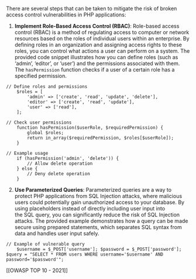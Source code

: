 There are several steps that can be taken to mitigate the risk of broken access control vulnerabilities in PHP applications:

1. **Implement Role-Based Access Control (RBAC)**: Role-based access control (RBAC) is a method of regulating access to computer or network resources based on the roles of individual users within an enterprise. By defining roles in an organization and assigning access rights to these roles, you can control what actions a user can perform on a system. The provided code snippet illustrates how you can define roles (such as ‘admin’, ‘editor’, or ‘user’) and the permissions associated with them. The `hasPermission` function checks if a user of a certain role has a specified permission.
```
// Define roles and permissions
	$roles = [
		'admin' => ['create', 'read', 'update', 'delete'], 
		'editor' => ['create', 'read', 'update'], 
		'user' => ['read'],
	];
	
// Check user permissions
	function hasPermission($userRole, $requiredPermission) { 
		global $roles; 
		return in_array($requiredPermission, $roles[$userRole]); 
	}
	
// Example usage
	if (hasPermission('admin', 'delete')) { 
		// Allow delete operation 
	} else { 
		// Deny delete operation 
	}
```

2. **Use Parameterized Queries**: Parameterized queries are a way to protect PHP applications from SQL Injection attacks, where malicious users could potentially gain unauthorized access to your database. By using placeholders instead of directly including user input into the SQL query, you can significantly reduce the risk of SQL Injection attacks. The provided example demonstrates how a query can be made secure using prepared statements, which separates SQL syntax from data and handles user input safely.
```
// Example of vulnerable query
	$username = $_POST['username']; $password = $_POST['password']; $query = "SELECT * FROM users WHERE username='$username' AND password='$password'";
```



[[OWASP TOP 10 - 2021]]
